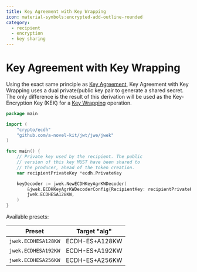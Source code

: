 ```yaml
---
title: Key Agreement with Key Wrapping
icon: material-symbols:encrypted-add-outline-rounded
category:
  - recipient
  - encryption
  - key sharing
---
```


# Key Agreement with Key Wrapping

Using the exact same principle as [Key Agreement](./key_agreement.md), Key Agreement with Key Wrapping
uses a dual private/public key pair to generate a shared secret. The only difference is the result of this
derivation will be used as the Key-Encryption Key (KEK) for a [Key Wrapping](./key_wrap.md) operation.

```go
package main

import (
	"crypto/ecdh"
	"github.com/a-novel-kit/jwt/jwe/jwek"
)

func main() {
	// Private key used by the recipient. The public
	// version of this key MUST have been shared to
	// the producer, ahead of the token creation.
	var recipientPrivateKey *ecdh.PrivateKey

	keyDecoder := jwek.NewECDHKeyAgrKWDecoder(
		&jwek.ECDHKeyAgrKWDecoderConfig{RecipientKey: recipientPrivateKey},
		jwek.ECDHESA128KW,
	)
}
```

Available presets:

| Preset              | Target "alg"   |
| ------------------- | -------------- |
| `jwek.ECDHESA128KW` | ECDH-ES+A128KW |
| `jwek.ECDHESA192KW` | ECDH-ES+A192KW |
| `jwek.ECDHESA256KW` | ECDH-ES+A256KW |
